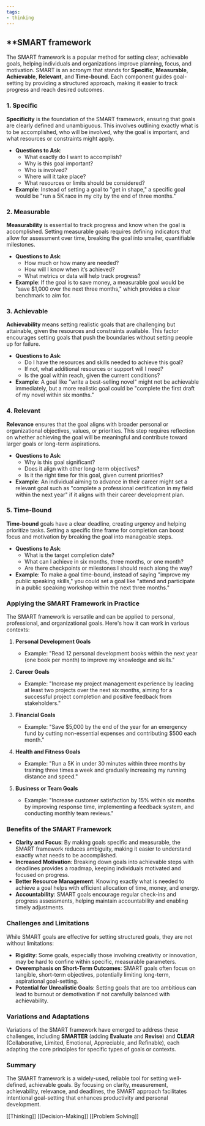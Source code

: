 ```yaml
---
tags:
- thinking
---
```


## **SMART framework

The SMART framework is a popular method for setting clear, achievable goals, helping individuals and organizations improve planning, focus, and motivation. SMART is an acronym that stands for **Specific**, **Measurable**, **Achievable**, **Relevant**, and **Time-bound**. Each component guides goal-setting by providing a structured approach, making it easier to track progress and reach desired outcomes.

### 1. **Specific**

**Specificity** is the foundation of the SMART framework, ensuring that goals are clearly defined and unambiguous. This involves outlining exactly what is to be accomplished, who will be involved, why the goal is important, and what resources or constraints might apply.

- **Questions to Ask**:
    - What exactly do I want to accomplish?
    - Why is this goal important?
    - Who is involved?
    - Where will it take place?
    - What resources or limits should be considered?
- **Example**: Instead of setting a goal to "get in shape," a specific goal would be "run a 5K race in my city by the end of three months."

### 2. **Measurable**

**Measurability** is essential to track progress and know when the goal is accomplished. Setting measurable goals requires defining indicators that allow for assessment over time, breaking the goal into smaller, quantifiable milestones.

- **Questions to Ask**:
    - How much or how many are needed?
    - How will I know when it’s achieved?
    - What metrics or data will help track progress?
- **Example**: If the goal is to save money, a measurable goal would be "save $1,000 over the next three months," which provides a clear benchmark to aim for.

### 3. **Achievable**

**Achievability** means setting realistic goals that are challenging but attainable, given the resources and constraints available. This factor encourages setting goals that push the boundaries without setting people up for failure.

- **Questions to Ask**:
    - Do I have the resources and skills needed to achieve this goal?
    - If not, what additional resources or support will I need?
    - Is the goal within reach, given the current conditions?
- **Example**: A goal like "write a best-selling novel" might not be achievable immediately, but a more realistic goal could be "complete the first draft of my novel within six months."

### 4. **Relevant**

**Relevance** ensures that the goal aligns with broader personal or organizational objectives, values, or priorities. This step requires reflection on whether achieving the goal will be meaningful and contribute toward larger goals or long-term aspirations.

- **Questions to Ask**:
    - Why is this goal significant?
    - Does it align with other long-term objectives?
    - Is it the right time for this goal, given current priorities?
- **Example**: An individual aiming to advance in their career might set a relevant goal such as "complete a professional certification in my field within the next year" if it aligns with their career development plan.

### 5. **Time-Bound**

**Time-bound** goals have a clear deadline, creating urgency and helping prioritize tasks. Setting a specific time frame for completion can boost focus and motivation by breaking the goal into manageable steps.

- **Questions to Ask**:
    - What is the target completion date?
    - What can I achieve in six months, three months, or one month?
    - Are there checkpoints or milestones I should reach along the way?
- **Example**: To make a goal time-bound, instead of saying "improve my public speaking skills," you could set a goal like "attend and participate in a public speaking workshop within the next three months."

### Applying the SMART Framework in Practice

The SMART framework is versatile and can be applied to personal, professional, and organizational goals. Here's how it can work in various contexts:

1. **Personal Development Goals**

    - Example: "Read 12 personal development books within the next year (one book per month) to improve my knowledge and skills."
2. **Career Goals**

    - Example: "Increase my project management experience by leading at least two projects over the next six months, aiming for a successful project completion and positive feedback from stakeholders."
3. **Financial Goals**

    - Example: "Save $5,000 by the end of the year for an emergency fund by cutting non-essential expenses and contributing $500 each month."
4. **Health and Fitness Goals**

    - Example: "Run a 5K in under 30 minutes within three months by training three times a week and gradually increasing my running distance and speed."
5. **Business or Team Goals**

    - Example: "Increase customer satisfaction by 15% within six months by improving response time, implementing a feedback system, and conducting monthly team reviews."

### Benefits of the SMART Framework

- **Clarity and Focus**: By making goals specific and measurable, the SMART framework reduces ambiguity, making it easier to understand exactly what needs to be accomplished.
- **Increased Motivation**: Breaking down goals into achievable steps with deadlines provides a roadmap, keeping individuals motivated and focused on progress.
- **Better Resource Management**: Knowing exactly what is needed to achieve a goal helps with efficient allocation of time, money, and energy.
- **Accountability**: SMART goals encourage regular check-ins and progress assessments, helping maintain accountability and enabling timely adjustments.

### Challenges and Limitations

While SMART goals are effective for setting structured goals, they are not without limitations:

- **Rigidity**: Some goals, especially those involving creativity or innovation, may be hard to confine within specific, measurable parameters.
- **Overemphasis on Short-Term Outcomes**: SMART goals often focus on tangible, short-term objectives, potentially limiting long-term, aspirational goal-setting.
- **Potential for Unrealistic Goals**: Setting goals that are too ambitious can lead to burnout or demotivation if not carefully balanced with achievability.

### Variations and Adaptations

Variations of the SMART framework have emerged to address these challenges, including **SMARTER** (adding **Evaluate** and **Revise**) and **CLEAR** (Collaborative, Limited, Emotional, Appreciable, and Refinable), each adapting the core principles for specific types of goals or contexts.

### Summary

The SMART framework is a widely-used, reliable tool for setting well-defined, achievable goals. By focusing on clarity, measurement, achievability, relevance, and deadlines, the SMART approach facilitates intentional goal-setting that enhances productivity and personal development.

[[Thinking]]  [[Decision-Making]]  [[Problem Solving]]